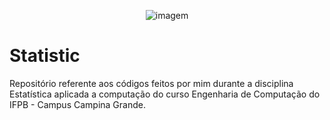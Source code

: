 <p align="center">
<img  src="https://i.imgur.com/L38V0Nc.gif" alt="imagem" > <br>
 
 # Statistic
  
Repositório referente aos códigos feitos por mim durante a disciplina Estatística aplicada a computação do curso Engenharia de Computação do IFPB - Campus Campina Grande.
 </p>
 
